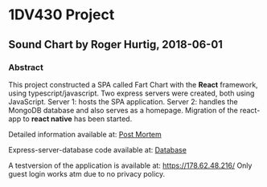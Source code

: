 # 1DV430 Project

## **Sound Chart** by Roger Hurtig, 2018-06-01
### Abstract
This project constructed a SPA called Fart Chart with the **React** framework, using typescript/javascript. Two express servers were created, both using JavaScript. Server 1: hosts the SPA application. Server 2: handles the MongoDB database and also serves as a homepage. Migration of the react-app to **react native** has been started.

Detailed information available at: [Post Mortem](https://github.com/1dv430/rh222ki-project/wiki/Post-Mortem)

Express-server-database code available at: [Database](https://github.com/1dv023/rh222ki-examination-3)

A testversion of the application is available at: https://178.62.48.216/
Only guest login works atm due to no privacy policy.
